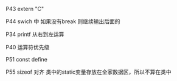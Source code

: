 
P43 extern "C" 

P44 swich  中 如果没有break 则继续输出后面的

P34 printf 从右到左运算

P40 运算符优先级

P51 const define

P55 sizeof 对齐 类中的static变量存放在全家数据区，所以不算在类中